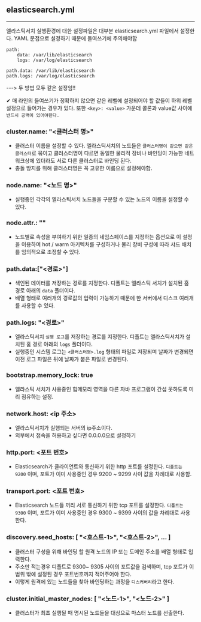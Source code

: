 ## elasticsearch.yml
---

엘라스틱서치 실행환경에 대한 설정파일은 대부분 elasticsearch.yml 파일에서 설정한다. YAML 문접으로 설정하기 때문에 들여쓰기에 주의해야함

```
path:
    data: /var/lib/elasticsearch
    logs: /var/log/elasticsearch
    
path.data: /var/lib/elasticsearch
path.logs: /var/log/elasticsearch
```
---> 두 방법 모두 같은 설정임!!

✔ 매 라인의 들여쓰기가 정확하지 않으면 같은 레벨에 설정되어야 할 값들이 하위 레벨 설정으로 들어가는 경우가 있다.
  또한 `<key>: <value>` 가운데 콜론과 value값 사이에 `반드시 공백이 있어야한다.`
  
  ### cluster.name: "<클러스터 명>"
  
 * 클러스터 이름을 설정할 수 있다. 엘라스틱서치의 노드들은 `클러스터명이 같으면 같은 클러스터`로 묶이고 클러스터명이 다르면 동일한 물리적 장비나 바인딩이 가능한 네트워크상에 있더라도 서로 다른 클러스터로 바인딩 된다.
 * 충돌 방지를 위해 클러스터명은 꼭 고유한 이름으로 설정해야함.


  ### node.name: "<노드 명>"
  
 * 실행중인 각각의 엘라스틱서치 노드들을 구분할 수 있는 노드의 이름을 설정할 수 있다.



  ### node.attr.<key>: "<value>"
  
 * 노드별로 속성을 부여하기 위한 일종의 네임스페이스를 지정하는 옵션으로 이 설정을 이용하여 hot / warm 아키텍처를 구성하거나 물리 장비 구성에 따라 샤드 배치를 임의적으로 조정할 수 있다.


  ### path.data:["<경로>"]
  
 * 색인된 데이터를 저장하는 경로를 지정한다. 디폴트는 엘라스틱 서치가 설치된 홈 경로 아래의 `data` 폴더이다.
 * 배열 형태로 여러개의 경로값의 입력이 가능하기 때문에 한 서버에서 디스크 여러개를 사용할 수 있다.


  ### path.logs: "<경로>"
  
 * 엘라스틱서치 `실행 로그`를 저장하는 경로를 지정한다. 디폴트는 엘라스틱서치가 설치된 홈 경로 아래의 `logs` 폴더이다.
 * 실행중인 시스템 로그는 `<클러스터명>.log` 형태의 파일로 저장되며 날짜가 변경되면 이전 로그 파일은 뒤에 날짜가 붙은 파일로 변경된다.
    
  ### bootstrap.memory_lock: true
  * 엘라스틱 서치가 사용중인 힙메모리 영역을 다른 자바 프로그램이 간섭 못하도록 미리 점유하는 설정.
    
  ### network.host: <ip 주소>
   * 엘라스틱서치가 실행되는 서버의 ip주소이다.
   * 외부에서 접속을 허용하고 싶다면 0.0.0.0으로 설정하기
    
    
  ### http.port: <포트 번호>
   * Elasticsearch가 클라이언트와 통신하기 위한 http 포트를 설정한다. `디폴트는 9200` 이며, 포트가 이미 사용중인 경우 9200 ~ 9299 사이 값을 차례대로 사용함.

  ### transport.port: <포트 번호>
   * Elasticsearch 노드들 끼리 서로 통신하기 위한 tcp 포트를 설정한다. `디폴트는 9300` 이며, 포트가 이미 사용중인 경우 9300 ~ 9399 사이의 값을 차례대로 사용한다.

  ### discovery.seed_hosts: [ "<호스트-1>", "<호스트-2>", ... ]
   * 클러스터 구성을 위해 바인딩 할 원격 노드의 IP 또는 도메인 주소를 배열 형태로 입력한다.
   * 주소만 적는경우 디폴트로 9300~ 9305 사이의 포트값을 검색하며, tcp 포트가 이 범위 밖에 설정된 경우 포트번호까지 적어주어야 한다.
   * 이렇게 원격에 있는 노드들을 찾아 바인딩하는 과정을 `디스커버리`라고 한다.
    
  ### cluster.initial_master_nodes: [ "<노드-1>", "<노드-2>" ]
   * 클러스터가 최초 실행될 때 명시된 노드들을 대상으로 마스터 노드를 선출한다.
